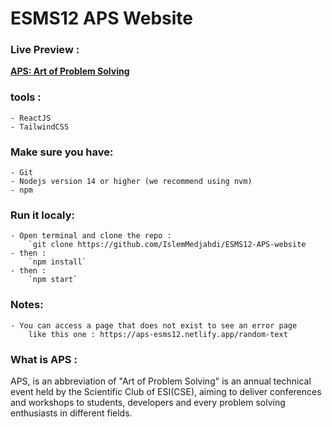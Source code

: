 ﻿# ESMS12 APS Website

### Live Preview :  
**[APS: Art of Problem Solving](https://aps-esms12.netlify.app/)**

### tools : 
	- ReactJS
	- TailwindCSS

### Make sure you have:

	- Git
	- Nodejs version 14 or higher (we recommend using nvm)
	- npm

### Run it localy:
	
	- Open terminal and clone the repo : 
		`git clone https://github.com/IslemMedjahdi/ESMS12-APS-website
	- then : 
		`npm install`
	- then : 
		`npm start`
### Notes:

	- You can access a page that does not exist to see an error page
		like this one : https://aps-esms12.netlify.app/random-text


### What is APS : 
APS, is an abbreviation of "Art of Problem Solving" is an annual technical event held by the Scientific Club of ESI(CSE), aiming to deliver conferences and workshops to students, developers and every problem solving enthusiasts in different fields.


